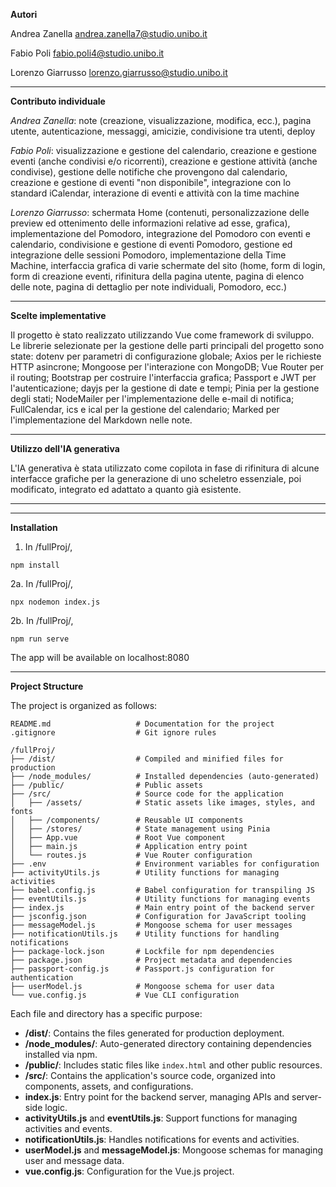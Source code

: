 **Autori**

Andrea Zanella andrea.zanella7@studio.unibo.it

Fabio Poli fabio.poli4@studio.unibo.it

Lorenzo Giarrusso lorenzo.giarrusso@studio.unibo.it

--------------------------

**Contributo individuale**

*Andrea Zanella*: note (creazione, visualizzazione, modifica, ecc.), pagina utente, autenticazione, messaggi, amicizie, condivisione tra utenti, deploy

*Fabio Poli*: visualizzazione e gestione del calendario, creazione e gestione eventi (anche condivisi e/o ricorrenti), creazione e gestione attività (anche condivise), gestione delle notifiche che provengono dal calendario, creazione e gestione di eventi "non disponibile", integrazione con lo standard iCalendar, interazione di eventi e attività con la time machine

*Lorenzo Giarrusso*: schermata Home (contenuti, personalizzazione delle preview ed ottenimento delle informazioni relative ad esse, grafica), implementazione del Pomodoro, integrazione del Pomodoro con eventi e calendario, condivisione e gestione di eventi Pomodoro, gestione ed integrazione delle sessioni Pomodoro, implementazione della Time Machine, interfaccia grafica di varie schermate del sito (home, form di login, form di creazione eventi, rifinitura della pagina utente, pagina di elenco delle note, pagina di dettaglio per note individuali, Pomodoro, ecc.)


--------------------------

**Scelte implementative**

Il progetto è stato realizzato utilizzando Vue come framework di sviluppo. Le librerie selezionate per la gestione delle parti principali del progetto sono state: dotenv per parametri di configurazione globale; Axios per le richieste HTTP asincrone; Mongoose per l'interazione con MongoDB; Vue Router per il routing; Bootstrap per costruire l'interfaccia grafica; Passport e JWT per l'autenticazione; dayjs per la gestione di date e tempi; Pinia per la gestione degli stati; NodeMailer per l'implementazione delle e-mail di notifica; FullCalendar, ics e ical per la gestione del calendario; Marked per l'implementazione del Markdown nelle note.

--------------------------

**Utilizzo dell'IA generativa**

L'IA generativa è stata utilizzato come copilota in fase di rifinitura di alcune interfacce grafiche per la generazione di uno scheletro essenziale, poi modificato, integrato ed adattato a quanto già esistente. 

--------------------------
--------------------------

**Installation**

1. In /fullProj/,

```
npm install
```
2a. In /fullProj/,

```
npx nodemon index.js
```

2b. In /fullProj/, 

```
npm run serve
```

The app will be available on localhost:8080

--------------------------

**Project Structure**

The project is organized as follows:

```
README.md                   # Documentation for the project
.gitignore                  # Git ignore rules

/fullProj/
├── /dist/                  # Compiled and minified files for production
├── /node_modules/          # Installed dependencies (auto-generated)
├── /public/                # Public assets
├── /src/                   # Source code for the application
│   ├── /assets/            # Static assets like images, styles, and fonts
│   ├── /components/        # Reusable UI components 
│   ├── /stores/            # State management using Pinia
│   ├── App.vue             # Root Vue component
│   ├── main.js             # Application entry point
│   └── routes.js           # Vue Router configuration
├── .env                    # Environment variables for configuration
├── activityUtils.js        # Utility functions for managing activities
├── babel.config.js         # Babel configuration for transpiling JS
├── eventUtils.js           # Utility functions for managing events
├── index.js                # Main entry point of the backend server
├── jsconfig.json           # Configuration for JavaScript tooling
├── messageModel.js         # Mongoose schema for user messages
├── notificationUtils.js    # Utility functions for handling notifications
├── package-lock.json       # Lockfile for npm dependencies
├── package.json            # Project metadata and dependencies
├── passport-config.js      # Passport.js configuration for authentication
├── userModel.js            # Mongoose schema for user data
└── vue.config.js           # Vue CLI configuration
```

Each file and directory has a specific purpose:

- **/dist/**: Contains the files generated for production deployment.
- **/node_modules/**: Auto-generated directory containing dependencies installed via npm.
- **/public/**: Includes static files like `index.html` and other public resources.
- **/src/**: Contains the application's source code, organized into components, assets, and configurations.
- **index.js**: Entry point for the backend server, managing APIs and server-side logic.
- **activityUtils.js** and **eventUtils.js**: Support functions for managing activities and events.
- **notificationUtils.js**: Handles notifications for events and activities.
- **userModel.js** and **messageModel.js**: Mongoose schemas for managing user and message data.
- **vue.config.js**: Configuration for the Vue.js project.
